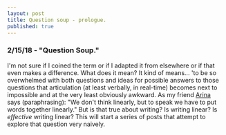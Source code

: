 ```yaml
---
layout: post
title: Question soup - prologue.
published: true
---
```

### 2/15/18  - "Question Soup."
I'm not sure if I coined the term or if I adapted it from elsewhere or if that even makes a difference. What does it mean? It kind of means... 'to be so overwhelmed with both questions and ideas for possible answers to those questions that articulation (at least verbally, in real-time) becomes next to impossible and at the very least obviously awkward. As my friend [Arina](www.arigu.me/) says (paraphrasing): "We don't think linearly, but to speak we have to put words together linearly." But is that true about writing? Is writing linear? Is _effective_ writing linear? This will start a series of posts that attempt to explore that question very naively.  
